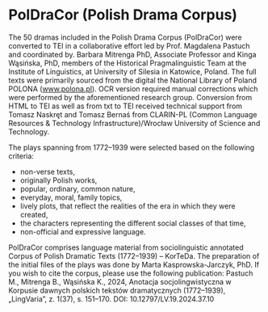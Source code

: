 # PolDraCor (Polish Drama Corpus)

The 50 dramas included in the Polish Drama Corpus (PolDraCor) were converted to TEI in a collaborative effort led by Prof. Magdalena Pastuch and coordinated by. Barbara Mitrenga PhD, Associate Professor and Kinga Wąsińska, PhD, members of the Historical Pragmalinguistic Team at the Institute of Linguistics, at University of Silesia in Katowice, Poland. The full texts were primarily sourced from the digital the National Library of Poland POLONA (www.polona.pl). OCR version required manual corrections which were performed by the aforementioned research group. Conversion from HTML to TEI as well as from txt to TEI received technical support from Tomasz Naskręt and Tomasz Bernaś from CLARIN-PL (Common Language Resources & Technology Infrastructure)/Wrocław University of Science and Technology.

The plays spanning from 1772–1939 were selected based on the following criteria:
- non-verse texts,
- originally Polish works,
- popular, ordinary, common nature,
- everyday, moral, family topics,
- lively plots, that reflect the realities of the era in which they were created,
- the characters representing the different social classes of that time,
- non-official and expressive language.

PolDraCor comprises language material from sociolinguistic annotated Corpus of Polish Dramatic Texts (1772–1939) – KorTeDa. The preparation of the initial files of the plays was done by Marta Kasprowska-Jarczyk, PhD. If you wish to cite the corpus, please use the following publication: Pastuch M., Mitrenga B., Wąsińska K., 2024, Anotacja socjolingwistyczna w Korpusie dawnych polskich tekstów dramatycznych (1772–1939), „LingVaria”, z. 1(37), s. 151–170. DOI: 10.12797/LV.19.2024.37.10
